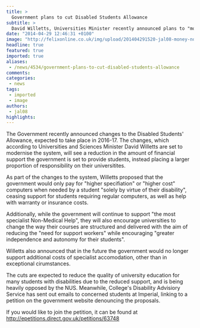 ```yaml
---
title: >
  Government plans to cut Disabled Students Allowance
subtitle: >
  David Willetts, Universities Minister recently announced plans to "modernise" the Disabled Students' Allowance, to the detriment of students nationwide.
date: "2014-04-29 12:46:31 +0100"
image: "http://felixonline.co.uk/img/upload/201404291520-jal08-money-notes.jpg"
headline: true
featured: true
imported: true
aliases:
 - /news/4534/government-plans-to-cut-disabled-students-allowance
comments:
categories:
 - news
tags:
 - imported
 - image
authors:
 - jal08
highlights:
---
```


The Government recently announced changes to the Disabled Students' Allowance, expected to take place in 2016-17. The changes, which according to Universities and Sciences Minister David Willetts are set to modernise the system, will see a reduction in the amount of financial support the government is set to provide students, instead placing a larger proportion of responsibility on their universitites.

As part of the changes to the system, Willetts proposed that the government would only pay for "higher specifiation" or "higher cost" computers when needed by a student "solely by virtue of their disability", ceasing support for students requiring regular computers, as well as help with warranty or insurance costs.

Additionally, while the government will continue to support "the most specialist Non-Medical Help", they will also encourage universities to change the way their courses are structured and delivered with the aim of reducing the "need for support workers" while encouraging "greater independence and autonomy for their students".

Willetts also announced that in the future the government would no longer support additional costs of specialist accomodation, other than in exceptional cirumstances.

The cuts are expected to reduce the quality of university education for many students with disabilities due to the reduced support, and is being heavily opposed by the NUS. Meanwhile, College's Disability Advisiory Service has sent out emails to concerned students at Imperial, linking to a petition on the government website denouncing the proposals.

If you would like to join the petition, it can be found at <http://epetitions.direct.gov.uk/petitions/63748>
